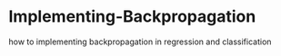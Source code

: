 # Implementing-Backpropagation
how to implementing backpropagation in regression and classification
